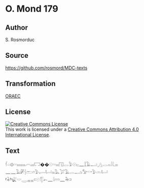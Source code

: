 # O. Mond 179

## Author

S. Rosmorduc

## Source

https://github.com/rosmord/MDC-texts

## Transformation

[ORAEC](https://oraec.github.io/)

## License

<a rel="license" href="http://creativecommons.org/licenses/by/4.0/"><img alt="Creative Commons License" style="border-width:0" src="https://i.creativecommons.org/l/by/4.0/88x31.png" /></a><br />This work is licensed under a <a rel="license" href="http://creativecommons.org/licenses/by/4.0/">Creative Commons Attribution 4.0 International License</a>.

## Text

𓆳𓏏𓊗𓎆𓎆𓏤𓏤𓏤𓏤𓏤𓏤𓏤𓏤𓏤𓇹𓏤𓏤𓏤𓉐��𓇳𓎆𓎆𓏤𓏤𓏤𓉔𓂋𓅱𓇳𓏤𓊪𓈖𓆼𓄿𓂝𓂻𓂋𓏭𓇋𓇋𓈒𓏤𓏤𓏤<br>
𓈖𓈖𓄿𓏞𓐪𓂧𓏌𓅱𓂷𓂡𓏤𓏤𓏤𓅓𓅯𓄿𓂋𓂝𓏤𓅡𓎡𓅱𓏛𓂡<br>
⸢𓇓⸣𓆤𓎟𓇾𓈇𓈇𓍹𓇳𓄊𓆄𓍉𓈖𓇋𓏠𓈖𓅆𓍺<br>
